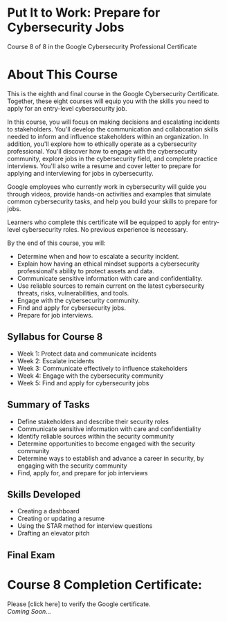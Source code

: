 # Put It to Work: Prepare for Cybersecurity Jobs
Course 8 of 8 in the Google Cybersecurity Professional Certificate
# About This Course
This is the eighth and final course in the Google Cybersecurity Certificate. Together, these eight courses will equip you with the skills you need to apply for an entry-level cybersecurity job.

In this course, you will focus on making decisions and escalating incidents to stakeholders. You'll develop the communication and collaboration skills needed to inform and influence stakeholders within an organization. In addition, you'll explore how to ethically operate as a cybersecurity professional. You'll discover how to engage with the cybersecurity community, explore jobs in the cybersecurity field, and complete practice interviews. You'll also write a resume and cover letter to prepare for applying and interviewing for jobs in cybersecurity.

Google employees who currently work in cybersecurity will guide you through videos, provide hands-on activities and examples that simulate common cybersecurity tasks, and help you build your skills to prepare for jobs. 

Learners who complete this certificate will be equipped to apply for entry-level cybersecurity roles. No previous experience is necessary.

By the end of this course, you will: 
- Determine when and how to escalate a security incident.
- Explain how having an ethical mindset supports a cybersecurity professional's ability to protect assets and data.
- Communicate sensitive information with care and confidentiality.
- Use reliable sources to remain current on the latest cybersecurity threats, risks, vulnerabilities, and tools.
- Engage with the cybersecurity community.
- Find and apply for cybersecurity jobs.
- Prepare for job interviews.
## Syllabus for Course 8
- Week 1: Protect data and communicate incidents
- Week 2: Escalate incidents
- Week 3: Communicate effectively to influence stakeholders
- Week 4: Engage with the cybersecurity community
- Week 5: Find and apply for cybersecurity jobs
## Summary of Tasks
- Define stakeholders and describe their security roles
- Communicate sensitive information with care and confidentiality
- Identify reliable sources within the security community
- Determine opportunities to become engaged with the security community
- Determine ways to establish and advance a career in security, by engaging with the security community
- Find, apply for, and prepare for job interviews
## Skills Developed
- Creating a dashboard
- Creating or updating a resume
- Using the STAR method for interview questions
- Drafting an elevator pitch
## Final Exam
# Course 8 Completion Certificate:
Please [click here] to verify the Google certificate. <br>
*Coming Soon...*
